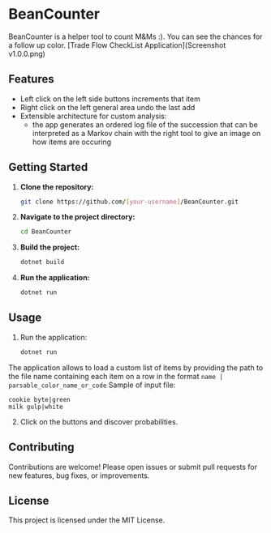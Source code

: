 # BeanCounter

BeanCounter is a helper tool to count M&Ms :). You can see the chances for a follow up color.
[Trade Flow CheckList Application](Screenshot v1.0.0.png)
## Features

- Left click on the left side buttons increments that item
- Right click on the left general area undo the last add
- Extensible architecture for custom analysis:
    - the app generates an ordered log file of the succession that can be interpreted as a Markov chain with the right tool to give an image on how items are occuring

## Getting Started

1. **Clone the repository:**
    ```sh
    git clone https://github.com/[your-username]/BeanCounter.git
    ```
2. **Navigate to the project directory:**
    ```sh
    cd BeanCounter
    ```
3. **Build the project:**
    ```sh
    dotnet build
    ```
4. **Run the application:**
    ```sh
    dotnet run
    ```

## Usage

1.  Run the application:

    ```bash
    dotnet run
    ```
The application allows to load a custom list of items by providing the path to the file name containing each item on a row in the format `name | parsable_color_name_or_code` 
Sample of input file:
```
cookie byte|green
milk gulp|white
```
2. Click on the buttons and discover probabilities.

## Contributing

Contributions are welcome! Please open issues or submit pull requests for new features, bug fixes, or improvements.

## License

This project is licensed under the MIT License.


